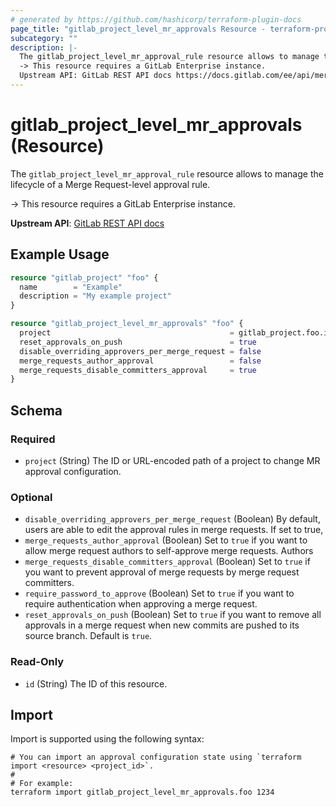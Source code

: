 ```yaml
---
# generated by https://github.com/hashicorp/terraform-plugin-docs
page_title: "gitlab_project_level_mr_approvals Resource - terraform-provider-gitlab"
subcategory: ""
description: |-
  The gitlab_project_level_mr_approval_rule resource allows to manage the lifecycle of a Merge Request-level approval rule.
  -> This resource requires a GitLab Enterprise instance.
  Upstream API: GitLab REST API docs https://docs.gitlab.com/ee/api/merge_request_approvals.html#merge-request-level-mr-approvals
---
```


# gitlab_project_level_mr_approvals (Resource)

The `gitlab_project_level_mr_approval_rule` resource allows to manage the lifecycle of a Merge Request-level approval rule.

-> This resource requires a GitLab Enterprise instance.

**Upstream API**: [GitLab REST API docs](https://docs.gitlab.com/ee/api/merge_request_approvals.html#merge-request-level-mr-approvals)

## Example Usage

```terraform
resource "gitlab_project" "foo" {
  name        = "Example"
  description = "My example project"
}

resource "gitlab_project_level_mr_approvals" "foo" {
  project                                        = gitlab_project.foo.id
  reset_approvals_on_push                        = true
  disable_overriding_approvers_per_merge_request = false
  merge_requests_author_approval                 = false
  merge_requests_disable_committers_approval     = true
}
```

<!-- schema generated by tfplugindocs -->
## Schema

### Required

- `project` (String) The ID or URL-encoded path of a project to change MR approval configuration.

### Optional

- `disable_overriding_approvers_per_merge_request` (Boolean) By default, users are able to edit the approval rules in merge requests. If set to true,
- `merge_requests_author_approval` (Boolean) Set to `true` if you want to allow merge request authors to self-approve merge requests. Authors
- `merge_requests_disable_committers_approval` (Boolean) Set to `true` if you want to prevent approval of merge requests by merge request committers.
- `require_password_to_approve` (Boolean) Set to `true` if you want to require authentication when approving a merge request.
- `reset_approvals_on_push` (Boolean) Set to `true` if you want to remove all approvals in a merge request when new commits are pushed to its source branch. Default is `true`.

### Read-Only

- `id` (String) The ID of this resource.

## Import

Import is supported using the following syntax:

```shell
# You can import an approval configuration state using `terraform import <resource> <project_id>`.
#
# For example:
terraform import gitlab_project_level_mr_approvals.foo 1234
```
